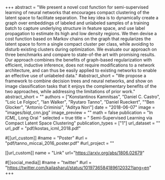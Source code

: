 +++
abstract = "We present a novel cost function for semi-supervised learning of neural networks that encourages compact clustering of the latent space to facilitate separation. The key idea is to dynamically create a graph over embeddings of labeled and unlabeled samples of a training batch to capture underlying structure in feature space, and use label propagation to estimate its high and low density regions. We then devise a cost function based on Markov chains on the graph that regularizes the latent space to form a single compact cluster per class, while avoiding to disturb existing clusters during optimization. We evaluate our approach on three benchmarks and compare to state-of-the art with promising results. Our approach combines the benefits of graph-based regularization with efficient, inductive inference, does not require modifications to a network architecture, and can thus be easily applied to existing networks to enable an effective use of unlabeled data."
#abstract_short = "We propose a framework to combine decision trees and neural networks, and show on image classification tasks that it enjoys the complementary benefits of the two approaches, while addressing the limitations of prior work."
abstract_short = ""
authors = ["Konstantinos Kamnitsas", "Daniel C. Castro", "Loic Le Folgoc", "Ian Walker", "Ryutaro Tanno", "Daniel Rueckert", ""Ben Glocker", "Antonio Criminisi",  "Aditya Nori"]
date = "2018-06-07"
image = "images/biqt_cnn.jpg"
image_preview = ""
math = false
publication = "In *ICML*, Long Oral "
selected = true
title = " Semi-Supervised Learning via Compact Latent Space Clustering"
publication_types = ["1"]
url_dataset = ""
url_pdf = "pdf/kostas_icml_2018.pdf"

#[[url_custom]]
#name = "Poster"
#url = "pdf/tanno_miccai_2016_poster.pdf"
#url_project = ""

[[url_custom]]
name = "Link"
url="https://arxiv.org/abs/1806.02679"

#[[social_media]]
#name = "twitter"
#url = "https://twitter.com/kailasharul/status/1019736584189612032?lang=en"
+++
